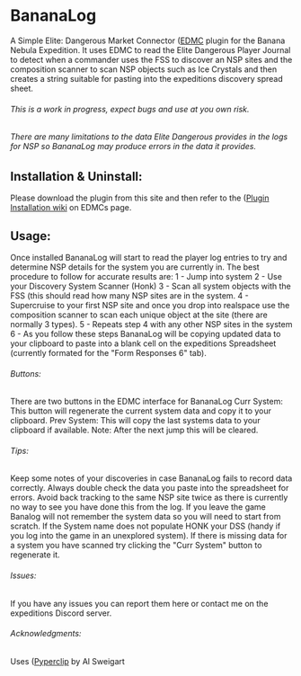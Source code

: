 # BananaLog

A Simple Elite: Dangerous Market Connector ([EDMC](https://github.com/EDCD/EDMarketConnector) plugin for the Banana Nebula Expedition.
It uses EDMC to read the Elite Dangerous Player Journal to detect when a commander uses the FSS to discover an NSP sites and the composition scanner to scan NSP objects such as Ice Crystals and then creates a string suitable for pasting into the expeditions discovery spread sheet.

###### This is a work in progress, expect bugs and use at you own risk.
###### There are many limitations to the data Elite Dangerous provides in the logs for NSP so BananaLog may produce errors in the data it provides.

## Installation & Uninstall:
Please download the plugin from this site and then refer to the ([Plugin Installation wiki](https://github.com/EDCD/EDMarketConnector/wiki/Plugins) on EDMCs page.

## Usage:
Once installed BananaLog will start to read the player log entries to try and determine NSP details for the system you are currently in.
The best procedure to follow for accurate results are:
1 - Jump into system
2 - Use your Discovery System Scanner (Honk)
3 - Scan all system objects with the FSS (this should read how many NSP sites are in the system.
4 - Supercruise to your first NSP site and once you drop into realspace use the composition scanner to scan each unique object at the site (there are normally 3 types).
5 - Repeats step 4 with any other NSP sites in the system
6 - As you follow these steps BananaLog will be copying updated data to your clipboard to paste into a blank cell on the expeditions Spreadsheet (currently formated for the "Form Responses 6" tab).

###### Buttons:
There are two buttons in the EDMC interface for BananaLog
Curr System: This button will regenerate the current system data and copy it to your clipboard.
Prev System: This will copy the last systems data to your clipboard if available. Note: After the next jump this will be cleared.

###### Tips:
Keep some notes of your discoveries in case BananaLog fails to record data correctly.
Always double check the data you paste into the spreadsheet for errors.
Avoid back tracking to the same NSP site twice as there is currently no way to see you have done this from the log.
If you leave the game Banalog will not remember the system data so you will need to start from scratch.
If the System name does not populate HONK your DSS (handy if you log into the game in an unexplored system).
If there is missing data for a system you have scanned try clicking the "Curr System" button to regenerate it.

###### Issues:
If you have any issues you can report them here or contact me on the expeditions Discord server. 

###### Acknowledgments:
Uses ([Pyperclip](https://github.com/asweigart/pyperclip) by Al Sweigart

